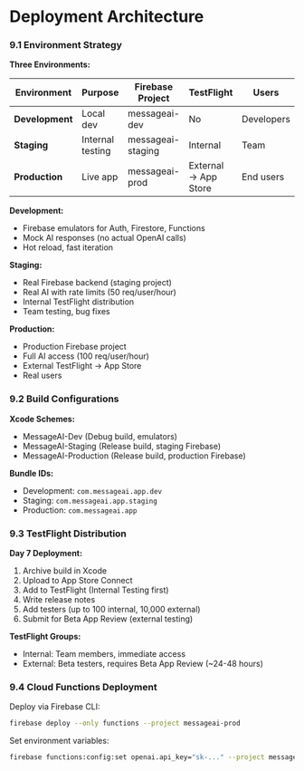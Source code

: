 # Deployment Architecture

### 9.1 Environment Strategy

**Three Environments:**

| Environment | Purpose | Firebase Project | TestFlight | Users |
|-------------|---------|------------------|------------|-------|
| **Development** | Local dev | messageai-dev | No | Developers |
| **Staging** | Internal testing | messageai-staging | Internal | Team |
| **Production** | Live app | messageai-prod | External → App Store | End users |

**Development:**
- Firebase emulators for Auth, Firestore, Functions
- Mock AI responses (no actual OpenAI calls)
- Hot reload, fast iteration

**Staging:**
- Real Firebase backend (staging project)
- Real AI with rate limits (50 req/user/hour)
- Internal TestFlight distribution
- Team testing, bug fixes

**Production:**
- Production Firebase project
- Full AI access (100 req/user/hour)
- External TestFlight → App Store
- Real users

### 9.2 Build Configurations

**Xcode Schemes:**
- MessageAI-Dev (Debug build, emulators)
- MessageAI-Staging (Release build, staging Firebase)
- MessageAI-Production (Release build, production Firebase)

**Bundle IDs:**
- Development: `com.messageai.app.dev`
- Staging: `com.messageai.app.staging`
- Production: `com.messageai.app`

### 9.3 TestFlight Distribution

**Day 7 Deployment:**
1. Archive build in Xcode
2. Upload to App Store Connect
3. Add to TestFlight (Internal Testing first)
4. Write release notes
5. Add testers (up to 100 internal, 10,000 external)
6. Submit for Beta App Review (external testing)

**TestFlight Groups:**
- Internal: Team members, immediate access
- External: Beta testers, requires Beta App Review (~24-48 hours)

### 9.4 Cloud Functions Deployment

Deploy via Firebase CLI:
```bash
firebase deploy --only functions --project messageai-prod
```

Set environment variables:
```bash
firebase functions:config:set openai.api_key="sk-..." --project messageai-prod
```
